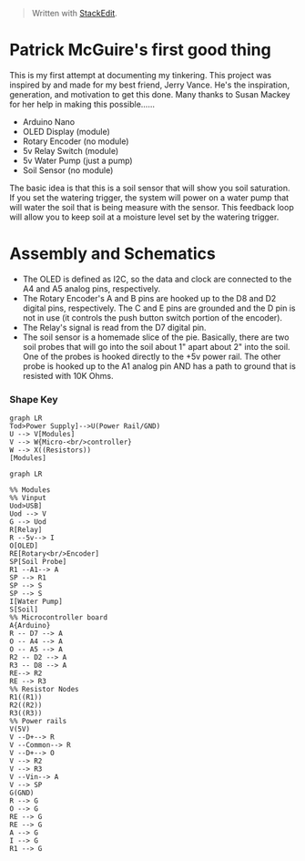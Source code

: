 


> Written with [StackEdit](https://stackedit.io/).
# Patrick McGuire's first good thing
This is my first attempt at documenting my tinkering. This project was inspired by and made for my best friend, Jerry Vance. He's the inspiration, generation, and motivation to get this done. Many thanks to Susan Mackey for her help in making this possible......
  
  - Arduino Nano
  - OLED Display (module)
  - Rotary Encoder (no module)
  - 5v Relay Switch (module)
  - 5v Water Pump (just a pump)
  - Soil Sensor (no module)
  
The basic idea is that this is a soil sensor that will show you soil saturation. If you set the watering trigger, the system will power on a water pump that will water the soil that is being measure with the sensor. This feedback loop will allow you to keep soil at a moisture level set by the watering trigger.

# Assembly and Schematics

  - The OLED is defined as I2C, so the data and clock are connected to the A4 and A5 analog pins, respectively.
  - The Rotary Encoder's A and B pins are hooked up to the D8 and D2 digital pins, respectively. The C and E pins are grounded and the D pin is not in use (it controls the push button switch portion of the encoder).
  - The Relay's signal is read from the D7 digital pin.
  - The soil sensor is a homemade slice of the pie. Basically, there are two soil probes that will go into the soil about 1" apart about 2" into the soil. One of the probes is hooked directly to the +5v power rail. The other probe is hooked up to the A1 analog pin AND has a path to ground that is resisted with 10K Ohms.

### Shape Key
```mermaid
graph LR
Tod>Power Supply]-->U(Power Rail/GND)
U --> V[Modules]
V --> W{Micro-<br/>controller}
W --> X((Resistors))
[Modules]
```



```mermaid
graph LR

%% Modules
%% Vinput
Uod>USB] 
Uod --> V
G --> Uod
R[Relay]
R --5v--> I
O[OLED] 
RE[Rotary<br/>Encoder]
SP[Soil Probe]
R1 --A1--> A
SP --> R1
SP --> S
SP --> S 
I[Water Pump]
S[Soil]
%% Microcontroller board
A{Arduino}
R -- D7 --> A
O -- A4 --> A
O -- A5 --> A
R2 -- D2 --> A
R3 -- D8 --> A
RE--> R2
RE --> R3
%% Resistor Nodes
R1((R1))
R2((R2))
R3((R3))
%% Power rails
V(5V)
V --D+--> R
V --Common--> R
V --D+--> O
V --> R2
V --> R3
V --Vin--> A
V --> SP
G(GND)
R --> G
O --> G
RE --> G
RE --> G
A --> G
I --> G
R1 --> G
```
